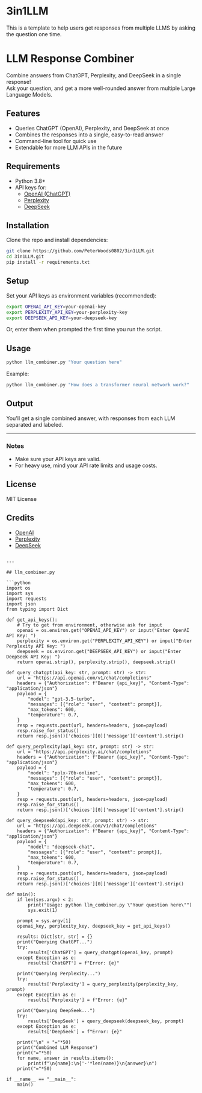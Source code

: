 # 3in1LLM
This is a template to help users get responses from multiple LLMS by asking the question one time.

# LLM Response Combiner

Combine answers from ChatGPT, Perplexity, and DeepSeek in a single response!  
Ask your question, and get a more well-rounded answer from multiple Large Language Models.

## Features

- Queries ChatGPT (OpenAI), Perplexity, and DeepSeek at once
- Combines the responses into a single, easy-to-read answer
- Command-line tool for quick use
- Extendable for more LLM APIs in the future

## Requirements

- Python 3.8+
- API keys for:
  - [OpenAI (ChatGPT)](https://platform.openai.com/account/api-keys)
  - [Perplexity](https://docs.perplexity.ai/docs/api-overview)
  - [DeepSeek](https://platform.deepseek.com/api-keys)

## Installation

Clone the repo and install dependencies:

```bash
git clone https://github.com/PeterWoods0802/3in1LLM.git
cd 3in1LLM.git
pip install -r requirements.txt
````

## Setup

Set your API keys as environment variables (recommended):

```bash
export OPENAI_API_KEY=your-openai-key
export PERPLEXITY_API_KEY=your-perplexity-key
export DEEPSEEK_API_KEY=your-deepseek-key
```

Or, enter them when prompted the first time you run the script.

## Usage

```bash
python llm_combiner.py "Your question here"
```

Example:

```bash
python llm_combiner.py "How does a transformer neural network work?"
```

## Output

You'll get a single combined answer, with responses from each LLM separated and labeled.

---

### Notes

* Make sure your API keys are valid.
* For heavy use, mind your API rate limits and usage costs.

## License

MIT License

## Credits

* [OpenAI](https://openai.com/)
* [Perplexity](https://www.perplexity.ai/)
* [DeepSeek](https://www.deepseek.com/)

````

---

## llm_combiner.py

```python
import os
import sys
import requests
import json
from typing import Dict

def get_api_keys():
    # Try to get from environment, otherwise ask for input
    openai = os.environ.get("OPENAI_API_KEY") or input("Enter OpenAI API Key: ")
    perplexity = os.environ.get("PERPLEXITY_API_KEY") or input("Enter Perplexity API Key: ")
    deepseek = os.environ.get("DEEPSEEK_API_KEY") or input("Enter DeepSeek API Key: ")
    return openai.strip(), perplexity.strip(), deepseek.strip()

def query_chatgpt(api_key: str, prompt: str) -> str:
    url = "https://api.openai.com/v1/chat/completions"
    headers = {"Authorization": f"Bearer {api_key}", "Content-Type": "application/json"}
    payload = {
        "model": "gpt-3.5-turbo",
        "messages": [{"role": "user", "content": prompt}],
        "max_tokens": 600,
        "temperature": 0.7,
    }
    resp = requests.post(url, headers=headers, json=payload)
    resp.raise_for_status()
    return resp.json()['choices'][0]['message']['content'].strip()

def query_perplexity(api_key: str, prompt: str) -> str:
    url = "https://api.perplexity.ai/chat/completions"
    headers = {"Authorization": f"Bearer {api_key}", "Content-Type": "application/json"}
    payload = {
        "model": "pplx-70b-online",
        "messages": [{"role": "user", "content": prompt}],
        "max_tokens": 600,
        "temperature": 0.7,
    }
    resp = requests.post(url, headers=headers, json=payload)
    resp.raise_for_status()
    return resp.json()['choices'][0]['message']['content'].strip()

def query_deepseek(api_key: str, prompt: str) -> str:
    url = "https://api.deepseek.com/v1/chat/completions"
    headers = {"Authorization": f"Bearer {api_key}", "Content-Type": "application/json"}
    payload = {
        "model": "deepseek-chat",
        "messages": [{"role": "user", "content": prompt}],
        "max_tokens": 600,
        "temperature": 0.7,
    }
    resp = requests.post(url, headers=headers, json=payload)
    resp.raise_for_status()
    return resp.json()['choices'][0]['message']['content'].strip()

def main():
    if len(sys.argv) < 2:
        print("Usage: python llm_combiner.py \"Your question here\"")
        sys.exit(1)

    prompt = sys.argv[1]
    openai_key, perplexity_key, deepseek_key = get_api_keys()

    results: Dict[str, str] = {}
    print("Querying ChatGPT...")
    try:
        results['ChatGPT'] = query_chatgpt(openai_key, prompt)
    except Exception as e:
        results['ChatGPT'] = f"Error: {e}"

    print("Querying Perplexity...")
    try:
        results['Perplexity'] = query_perplexity(perplexity_key, prompt)
    except Exception as e:
        results['Perplexity'] = f"Error: {e}"

    print("Querying DeepSeek...")
    try:
        results['DeepSeek'] = query_deepseek(deepseek_key, prompt)
    except Exception as e:
        results['DeepSeek'] = f"Error: {e}"

    print("\n" + "="*50)
    print("Combined LLM Response")
    print("="*50)
    for name, answer in results.items():
        print(f"\n{name}:\n{'-'*len(name)}\n{answer}\n")
    print("="*50)

if __name__ == "__main__":
    main()


